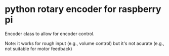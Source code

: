 # python rotary encoder for raspberry pi
Encoder class to allow for encoder control. 

Note: it works for rough input (e.g., volume control) but it's not acurate (e.g., not suitable for motor feedback)
